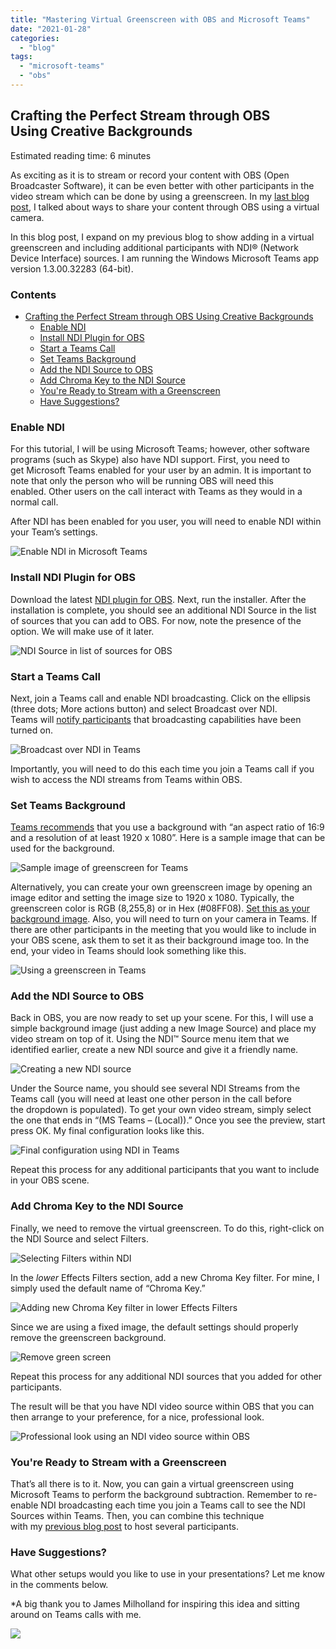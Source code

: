 ```yaml
---
title: "Mastering Virtual Greenscreen with OBS and Microsoft Teams"
date: "2021-01-28"
categories: 
  - "blog"
tags: 
  - "microsoft-teams"
  - "obs"
---
```


## Crafting the Perfect Stream through OBS Using Creative Backgrounds 

Estimated reading time: 6 minutes

As exciting as it is to stream or record your content with OBS (Open Broadcaster Software), it can be even better with other participants in the video stream which can be done by using a greenscreen. In my [last blog post](https://intellitect.com/streaming-online-presentation-obs-ffmpeg/), I talked about ways to share your content through OBS using a virtual camera.

In this blog post, I expand on my previous blog to show adding in a virtual greenscreen and including additional participants with NDI® (Network Device Interface) sources. I am running the Windows Microsoft Teams app version 1.3.00.32283 (64-bit). 

### Contents

- [Crafting the Perfect Stream through OBS Using Creative Backgrounds](#h-crafting-the-perfect-stream-through-obs-using-creative-backgrounds) 
    - [Enable NDI](#h-enable-ndi) 
    - [Install NDI Plugin for OBS](#h-install-ndi-plugin-for-obs) 
    - [Start a Teams Call](#h-start-a-teams-call) 
    - [Set Teams Background](#h-set-teams-background) 
    - [Add the NDI Source to OBS](#h-add-the-ndi-source-to-obs) 
    - [Add Chroma Key to the NDI Source](#h-add-chroma-key-to-the-ndi-source) 
    - [You're Ready to Stream with a Greenscreen](#h-you-re-ready-to-stream-with-a-greenscreen)
    - [Have Suggestions?](#h-have-suggestions)

### Enable NDI 

For this tutorial, I will be using Microsoft Teams; however, other software programs (such as Skype) also have NDI support. First, you need to get Microsoft Teams enabled for your user by an admin. It is important to note that only the person who will be running OBS will need this enabled. Other users on the call interact with Teams as they would in a normal call. 

After NDI has been enabled for you user, you will need to enable NDI within your Team’s settings. 

![Enable NDI in Microsoft Teams](images/image-19.png)

### Install NDI Plugin for OBS 

Download the latest [NDI plugin for OBS](https://github.com/Palakis/obs-ndi). Next, run the installer. After the installation is complete, you should see an additional NDI Source in the list of sources that you can add to OBS. For now, note the presence of the option. We will make use of it later. 

![NDI Source in list of sources for OBS](images/image-20.png)

### Start a Teams Call 

Next, join a Teams call and enable NDI broadcasting. Click on the ellipsis (three dots; More actions button) and select Broadcast over NDI. Teams will [notify participants](https://support.microsoft.com/en-us/office/broadcasting-audio-and-video-from-teams-with-ndi%C2%AE-technology-e91a0adb-96b9-4dca-a2cd-07181276afa3) that broadcasting capabilities have been turned on.  

![Broadcast over NDI in Teams](images/image-21.png)

Importantly, you will need to do this each time you join a Teams call if you wish to access the NDI streams from Teams within OBS. 

### Set Teams Background 

[Teams recommends](https://www.microsoft.com/microsoft-365/microsoft-teams/background-blur) that you use a background with “an aspect ratio of 16:9 and a resolution of at least 1920 x 1080”. Here is a sample image that can be used for the background. 

![Sample image of greenscreen for Teams](images/image.jpeg)

Alternatively, you can create your own greenscreen image by opening an image editor and setting the image size to 1920 x 1080. Typically, the greenscreen color is RGB (8,255,8) or in Hex (#08FF08). [Set this as your background image](https://support.microsoft.com/office/change-your-background-for-a-teams-meeting-f77a2381-443a-499d-825e-509a140f4780). Also, you will need to turn on your camera in Teams. If there are other participants in the meeting that you would like to include in your OBS scene, ask them to set it as their background image too. In the end, your video in Teams should look something like this. 

![Using a greenscreen in Teams](images/image-11.png)

### Add the NDI Source to OBS 

Back in OBS, you are now ready to set up your scene. For this, I will use a simple background image (just adding a new Image Source) and place my video stream on top of it. Using the NDI™ Source menu item that we identified earlier, create a new NDI source and give it a friendly name. 

![Creating a new NDI source](images/image-22.png)

Under the Source name, you should see several NDI Streams from the Teams call (you will need at least one other person in the call before the dropdown is populated). To get your own video stream, simply select the one that ends in “(MS Teams – (Local)).” Once you see the preview, start press OK. My final configuration looks like this. 

![Final configuration using NDI in Teams](images/image-23.png)

Repeat this process for any additional participants that you want to include in your OBS scene. 

### Add Chroma Key to the NDI Source 

Finally, we need to remove the virtual greenscreen. To do this, right-click on the NDI Source and select Filters. 

![Selecting Filters within NDI](images/image-17.png)

In the _lower_ Effects Filters section, add a new Chroma Key filter. For mine, I simply used the default name of “Chroma Key.”  

![Adding new Chroma Key filter in lower Effects Filters](images/image-15.png)

Since we are using a fixed image, the default settings should properly remove the greenscreen background. 

![Remove green screen](images/image-16.png)

Repeat this process for any additional NDI sources that you added for other participants. 

The result will be that you have NDI video source within OBS that you can then arrange to your preference, for a nice, professional look. 

![Professional look using an NDI video source within OBS](images/image-18.png)

### You're Ready to Stream with a Greenscreen

That’s all there is to it. Now, you can gain a virtual greenscreen using Microsoft Teams to perform the background subtraction. Remember to re-enable NDI broadcasting each time you join a Teams call to see the NDI Sources within Teams. Then, you can combine this technique with my [previous blog post](https://intellitect.com/streaming-online-presentation-obs-ffmpeg/) to host several participants.   

### Have Suggestions?

What other setups would you like to use in your presentations? Let me know in the comments below.  

\*A big thank you to James Milholland for inspiring this idea and sitting around on Teams calls with me. 

![](images/blog-job-ad-2-1024x129.png)
